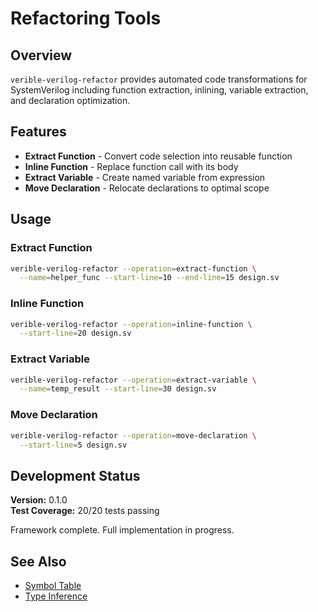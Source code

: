 # Refactoring Tools

## Overview

`verible-verilog-refactor` provides automated code transformations for SystemVerilog including function extraction, inlining, variable extraction, and declaration optimization.

## Features

- **Extract Function** - Convert code selection into reusable function
- **Inline Function** - Replace function call with its body
- **Extract Variable** - Create named variable from expression
- **Move Declaration** - Relocate declarations to optimal scope

## Usage

### Extract Function
```bash
verible-verilog-refactor --operation=extract-function \
  --name=helper_func --start-line=10 --end-line=15 design.sv
```

### Inline Function
```bash
verible-verilog-refactor --operation=inline-function \
  --start-line=20 design.sv
```

### Extract Variable
```bash
verible-verilog-refactor --operation=extract-variable \
  --name=temp_result --start-line=30 design.sv
```

### Move Declaration
```bash
verible-verilog-refactor --operation=move-declaration \
  --start-line=5 design.sv
```

## Development Status

**Version:** 0.1.0  
**Test Coverage:** 20/20 tests passing

Framework complete. Full implementation in progress.

## See Also

- [Symbol Table](../../analysis/symbol-table.h)
- [Type Inference](../../analysis/type-inference.h)

